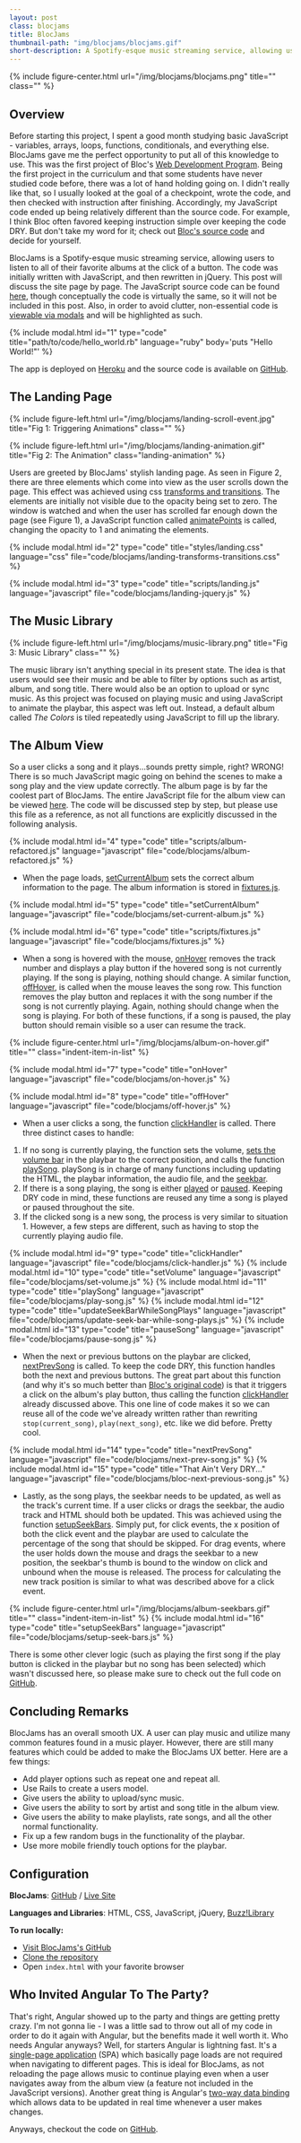 ```yaml
---
layout: post
class: blocjams
title: BlocJams
thumbnail-path: "img/blocjams/blocjams.gif"
short-description: A Spotify-esque music streaming service, allowing users to listen to all of their favorite albums at the click of a button.
---
```


{% include figure-center.html url="/img/blocjams/blocjams.png" title="" class="" %}

## Overview

Before starting this project, I spent a good month studying basic JavaScript - variables, arrays, loops, functions, conditionals, and everything else. BlocJams gave me the perfect opportunity to put all of this knowledge to use. This was the first project of Bloc's [Web Development Program](https://www.bloc.io/web-developer-track/syllabus?mkt_tok=eyJpIjoiTjJVeVpXUmlaVGs0WmpFeCIsInQiOiJlVmtWQlRcL202STlXQUVSaVpmWnUrTEo0amJXMmhEZ1wvTE5LYUtmVHBycUY4blhrKzZtMWlTNGZJa2pocDAwb2xsMWE1cUU5eTFxWDZES3pJQWFqS0p1SXMzYTcxcnJic0ZNZnpaSGRVNDhpNExjaUZuYms1ZDloMXZ6OUxzQ1hzIn0%3D). Being the first project in the curriculum and that some students have never studied code before, there was a lot of hand holding going on. I didn't really like that, so I usually looked at the goal of a checkpoint, wrote the code, and then checked with instruction after finishing. Accordingly, my JavaScript code ended up being relatively different than the source code. For example, I think Bloc often favored keeping instruction simple over keeping the code DRY. But don't take my word for it; check out [Bloc's source code](https://github.com/Bloc/bloc-jams-source/blob/master/scripts/album.js) and decide for yourself.

BlocJams is a Spotify-esque music streaming service, allowing users to listen to all of their favorite albums at the click of a button. The code was initially written with JavaScript, and then rewritten in jQuery. This post will discuss the site page by page. The JavaScript source code can be found [here](https://github.com/baka-san/bloc-jams/tree/checkpoint-15-html-css), though conceptually the code is virtually the same, so it will not be included in this post. Also, in order to avoid clutter, non-essential code is <a href="#" class="modal-anchor" data-toggle="modal" data-target="#modal_target_1">viewable via modals</a> and will be highlighted as such.

{% include modal.html id="1" type="code" title="path/to/code/hello_world.rb" language="ruby"
body='puts "Hello World!"' %}

The app is deployed on [Heroku](https://blocjams-heroku.herokuapp.com/) and the source code is available on [GitHub](https://github.com/baka-san/bloc-jams).



## The Landing Page

{% include figure-left.html url="/img/blocjams/landing-scroll-event.jpg" title="Fig 1: Triggering Animations" class="" %}

{% include figure-left.html url="/img/blocjams/landing-animation.gif" title="Fig 2: The Animation" class="landing-animation" %}

Users are greeted by BlocJams' stylish landing page. As seen in Figure 2, there are three elements which come into view as the user scrolls down the page. This effect was achieved using css <a href="#" class="modal-anchor" data-toggle="modal" data-target="#modal_target_2">transforms and transitions</a>. The elements are initially not visible due to the opacity being set to zero. The window is watched and when the user has scrolled far enough down the page (see Figure 1), a JavaScript function called <a href="#" class="modal-anchor" data-toggle="modal" data-target="#modal_target_3">animatePoints</a> is called, changing the opacity to 1 and animating the elements.

{% include modal.html id="2" type="code" title="styles/landing.css" language="css" file="code/blocjams/landing-transforms-transitions.css" %}

{% include modal.html id="3" type="code" title="scripts/landing.js" language="javascript" file="code/blocjams/landing-jquery.js" %}  



## The Music Library

{% include figure-left.html url="/img/blocjams/music-library.png" title="Fig 3: Music Library" class="" %}

The music library isn't anything special in its present state. The idea is that users would see their music and be able to filter by options such as artist, album, and song title. There would also be an option to upload or sync music. As this project was focused on playing music and using JavaScript to animate the playbar, this aspect was left out. Instead, a default album called *The Colors* is tiled repeatedly using JavaScript to fill up the library.




## The Album View

So a user clicks a song and it plays...sounds pretty simple, right? WRONG! There is so much JavaScript magic going on behind the scenes to make a song play and the view update correctly. The album page is by far the coolest part of BlocJams. The entire JavaScript file for the album view can be viewed <a href="#" class="modal-anchor" data-toggle="modal" data-target="#modal_target_4">here</a>. The code will be discussed step by step, but please use this file as a reference, as not all functions are explicitly discussed in the following analysis.

{% include modal.html id="4" type="code" title="scripts/album-refactored.js" language="javascript" file="code/blocjams/album-refactored.js" %}

- When the page loads, <a href="#" class="modal-anchor" data-toggle="modal" data-target="#modal_target_5">setCurrentAlbum</a> sets the correct album information to the page. The album information is stored in <a href="#" class="modal-anchor" data-toggle="modal" data-target="#modal_target_6">fixtures.js</a>.

{% include modal.html id="5" type="code"  title="setCurrentAlbum" language="javascript" file="code/blocjams/set-current-album.js" %}

{% include modal.html id="6" type="code"  title="scripts/fixtures.js" language="javascript" file="code/blocjams/fixtures.js" %}

- When a song is hovered with the mouse, <a href="#" class="modal-anchor" data-toggle="modal" data-target="#modal_target_7">onHover</a> removes the track number and displays a play button if the hovered song is not currently playing. If the song is playing, nothing should change. A similar function, <a href="#" class="modal-anchor" data-toggle="modal" data-target="#modal_target_8">offHover</a>, is called when the mouse leaves the song row. This function removes the play button and replaces it with the song number if the song is not currently playing. Again, nothing should change when the song is playing. For both of these functions, if a song is paused, the play button should remain visible so a user can resume the track.

{% include figure-center.html url="/img/blocjams/album-on-hover.gif" title="" class="indent-item-in-list" %}

{% include modal.html id="7" type="code"  title="onHover" language="javascript" file="code/blocjams/on-hover.js" %}

{% include modal.html id="8" type="code"  title="offHover" language="javascript" file="code/blocjams/off-hover.js" %}

- When a user clicks a song, the function <a href="#" class="modal-anchor" data-toggle="modal" data-target="#modal_target_9">clickHandler</a> is called. There three distinct cases to handle:
1. If no song is currently playing, the function sets the volume, <a href="#" class="modal-anchor" data-toggle="modal" data-target="#modal_target_10">sets the volume bar</a> in the playbar to the correct position, and calls the function <a href="#" class="modal-anchor" data-toggle="modal" data-target="#modal_target_11">playSong</a>. playSong is in charge of many functions including updating the HTML, the playbar information, the audio file, and the <a href="#" class="modal-anchor" data-toggle="modal" data-target="#modal_target_12">seekbar</a>.
2. If there is a song playing, the song is either <a href="#" class="modal-anchor" data-toggle="modal" data-target="#modal_target_11">played</a> or <a href="#" class="modal-anchor" data-toggle="modal" data-target="#modal_target_13">paused</a>. Keeping DRY code in mind, these functions are reused any time a song is played or paused throughout the site.
3. If the clicked song is a new song, the process is very similar to situation 1. However, a few steps are different, such as having to stop the currently playing audio file.

{% include modal.html id="9" type="code"  title="clickHandler" language="javascript" file="code/blocjams/click-handler.js" %}
{% include modal.html id="10" type="code"  title="setVolume" language="javascript" file="code/blocjams/set-volume.js" %}
{% include modal.html id="11" type="code"  title="playSong" language="javascript" file="code/blocjams/play-song.js" %}
{% include modal.html id="12" type="code"  title="updateSeekBarWhileSongPlays" language="javascript" file="code/blocjams/update-seek-bar-while-song-plays.js" %}
{% include modal.html id="13" type="code"  title="pauseSong" language="javascript" file="code/blocjams/pause-song.js" %}

- When the next or previous buttons on the playbar are clicked, <a href="#" class="modal-anchor" data-toggle="modal" data-target="#modal_target_14">nextPrevSong</a> is called. To keep the code DRY, this function handles both the next and previous buttons. The great part about this function (and why it's so much better than <a href="#" class="modal-anchor" data-toggle="modal" data-target="#modal_target_15">Bloc's original code</a>) is that it triggers a click on the album's play button, thus calling the function <a href="#" class="modal-anchor" data-toggle="modal" data-target="#modal_target_9">clickHandler</a> already discussed above. This one line of code makes it so we can reuse all of the code we've already written rather than rewriting `stop(current_song)`, `play(next_song)`, etc. like we did before. Pretty cool.

{% include modal.html id="14" type="code"  title="nextPrevSong" language="javascript" file="code/blocjams/next-prev-song.js" %}
{% include modal.html id="15" type="code"  title="That Ain't Very DRY..." language="javascript" file="code/blocjams/bloc-next-previous-song.js" %}

- Lastly, as the song plays, the seekbar needs to be updated, as well as the track's current time. If a user clicks or drags the seekbar, the audio track and HTML should both be updated. This was achieved using the function <a href="#" class="modal-anchor" data-toggle="modal" data-target="#modal_target_16">setupSeekBars</a>. Simply put, for click events, the x position of both the click event and the playbar are used to calculate the percentage of the song that should be skipped. For drag events, where the user holds down the mouse and drags the seekbar to a new position, the seekbar's thumb is bound to the window on click and unbound when the mouse is released. The process for calculating the new track position is similar to what was described above for a click event.

{% include figure-center.html url="/img/blocjams/album-seekbars.gif" title="" class="indent-item-in-list" %}
{% include modal.html id="16" type="code"  title="setupSeekBars" language="javascript" file="code/blocjams/setup-seek-bars.js" %}

There is some other clever logic (such as playing the first song if the play button is clicked in the playbar but no song has been selected) which wasn't discussed here, so please make sure to check out the full code on [GitHub](https://github.com/baka-san/bloc-jams).

## Concluding Remarks

BlocJams has an overall smooth UX. A user can play music and utilize many common features found in a music player. However, there are still many features which could be added to make the BlocJams UX better. 
Here are a few things:

- Add player options such as repeat one and repeat all.
- Use Rails to create a users model.
- Give users the ability to upload/sync music.
- Give users the ability to sort by artist and song title in the album view.
- Give users the ability to make playlists, rate songs, and all the other normal functionality.
- Fix up a few random bugs in the functionality of the playbar.
- Use more mobile friendly touch options for the playbar.


## Configuration

**BlocJams**: [GitHub](https://github.com/baka-san/bloc-jams) / [Live Site](https://blocjams-heroku.herokuapp.com/)

**Languages and Libraries**: HTML, CSS, JavaScript, jQuery, [Buzz!Library](https://buzz.jaysalvat.com/)

**To run locally:**
- [Visit BlocJams's GitHub](https://github.com/baka-san/not-wikipedia)
- [Clone the repository](https://help.github.com/articles/cloning-a-repository/)
- Open `index.html` with your favorite browser



## Who Invited Angular To The Party?

That's right, Angular showed up to the party and things are getting pretty crazy. I'm not gonna lie - I was a little sad to throw out all of my code in order to do it again with Angular, but the benefits made it well worth it. Who needs Angular anyways? Well, for starters Angular is lightning fast. It's a [single-page application](https://en.wikipedia.org/wiki/Single-page_application) (SPA) which basically page loads are not required when navigating to different pages. This is ideal for BlocJams, as not reloading the page allows music to continue playing even when a user navigates away from the album view (a feature not included in the JavaScript versions). Another great thing is Angular's [two-way data binding](https://docs.angularjs.org/guide/databinding) which allows data to be updated in real time whenever a user makes changes.

Anyways, checkout the code on [GitHub](https://github.com/baka-san/bloc-jams-angular).